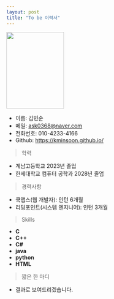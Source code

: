 ```yaml
---
layout: post
title: "To be 이력서"
---
```


<img src= "https://user-images.githubusercontent.com/127207350/226106018-2e10fc92-50b2-47f0-96a0-66cadd295239.jpg" width="150" height="200"/>

* 이름: 김민순
* 메일: ask0368@naver.com
* 전화번호: 010-4233-4166
* Github: https://kminsoon.github.io/

> 학력
- 계남고등학교 2023년 졸업
- 한세대학교 컴퓨터 공학과 2028년 졸업

> 경력사항
* 쿡앱스(웹 개발자): 인턴 6개월
* 리딩포인트(시스템 엔지니어): 인턴 3개월 

> Skills
- **C**
- **C++**
- **C#**
- **java**
- **python**
- **HTML**

> 짧은 한 마디
- 결과로 보여드리겠습니다.
